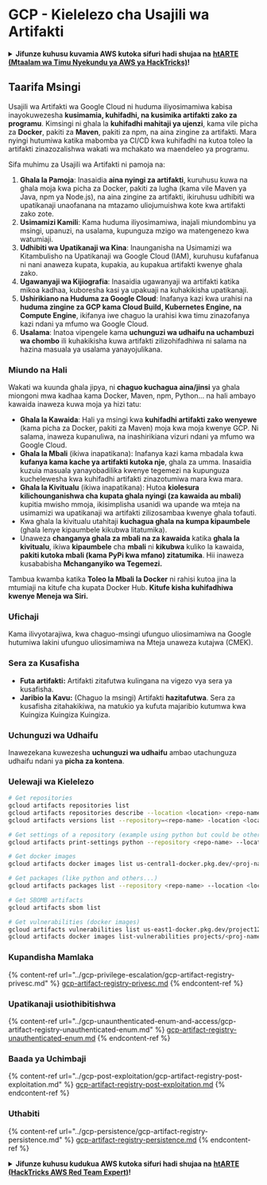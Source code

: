 # GCP - Kielelezo cha Usajili wa Artifakti

<details>

<summary><strong>Jifunze kuhusu kuvamia AWS kutoka sifuri hadi shujaa na</strong> <a href="https://training.hacktricks.xyz/courses/arte"><strong>htARTE (Mtaalam wa Timu Nyekundu ya AWS ya HackTricks)</strong></a><strong>!</strong></summary>

Njia nyingine za kusaidia HackTricks:

* Ikiwa unataka kuona **kampuni yako ikitangazwa kwenye HackTricks** au **kupakua HackTricks kwa PDF** Angalia [**MIPANGO YA USAJILI**](https://github.com/sponsors/carlospolop)!
* Pata [**bidhaa rasmi za PEASS & HackTricks**](https://peass.creator-spring.com)
* Gundua [**Familia ya PEASS**](https://opensea.io/collection/the-peass-family), mkusanyiko wetu wa [**NFTs**](https://opensea.io/collection/the-peass-family) ya kipekee
* **Jiunge na** 💬 [**Kikundi cha Discord**](https://discord.gg/hRep4RUj7f) au kikundi cha [**telegram**](https://t.me/peass) au **nifuata** kwenye **Twitter** 🐦 [**@carlospolopm**](https://twitter.com/carlospolopm)**.**
* **Shiriki mbinu zako za kuvamia kwa kuwasilisha PRs kwa** [**HackTricks**](https://github.com/carlospolop/hacktricks) na [**HackTricks Cloud**](https://github.com/carlospolop/hacktricks-cloud)
* &#x20;repos za github.

</details>

## Taarifa Msingi

Usajili wa Artifakti wa Google Cloud ni huduma iliyosimamiwa kabisa inayokuwezesha **kusimamia, kuhifadhi, na kusimika artifakti zako za programu**. Kimsingi ni ghala la **kuhifadhi mahitaji ya ujenzi**, kama vile picha za **Docker**, pakiti za **Maven**, pakiti za npm, na aina zingine za artifakti. Mara nyingi hutumiwa katika mabomba ya CI/CD kwa kuhifadhi na kutoa toleo la artifakti zinazozalishwa wakati wa mchakato wa maendeleo ya programu.

Sifa muhimu za Usajili wa Artifakti ni pamoja na:

1. **Ghala la Pamoja**: Inasaidia **aina nyingi za artifakti**, kuruhusu kuwa na ghala moja kwa picha za Docker, pakiti za lugha (kama vile Maven ya Java, npm ya Node.js), na aina zingine za artifakti, ikiruhusu udhibiti wa upatikanaji unaofanana na mtazamo uliojumuishwa kote kwa artifakti zako zote.
2. **Usimamizi Kamili**: Kama huduma iliyosimamiwa, inajali miundombinu ya msingi, upanuzi, na usalama, kupunguza mzigo wa matengenezo kwa watumiaji.
3. **Udhibiti wa Upatikanaji wa Kina**: Inaunganisha na Usimamizi wa Kitambulisho na Upatikanaji wa Google Cloud (IAM), kuruhusu kufafanua ni nani anaweza kupata, kupakia, au kupakua artifakti kwenye ghala zako.
4. **Ugawanyaji wa Kijiografia**: Inasaidia ugawanyaji wa artifakti katika mikoa kadhaa, kuboresha kasi ya upakuaji na kuhakikisha upatikanaji.
5. **Ushirikiano na Huduma za Google Cloud**: Inafanya kazi kwa urahisi na **huduma zingine za GCP kama Cloud Build, Kubernetes Engine, na Compute Engine**, ikifanya iwe chaguo la urahisi kwa timu zinazofanya kazi ndani ya mfumo wa Google Cloud.
6. **Usalama**: Inatoa vipengele kama **uchunguzi wa udhaifu na uchambuzi wa chombo** ili kuhakikisha kuwa artifakti zilizohifadhiwa ni salama na hazina masuala ya usalama yanayojulikana.

### Miundo na Hali

Wakati wa kuunda ghala jipya, ni **chaguo kuchagua aina/jinsi** ya ghala miongoni mwa kadhaa kama Docker, Maven, npm, Python... na hali ambayo kawaida inaweza kuwa moja ya hizi tatu:

* **Ghala la Kawaida**: Hali ya msingi kwa **kuhifadhi artifakti zako wenyewe** (kama picha za Docker, pakiti za Maven) moja kwa moja kwenye GCP. Ni salama, inaweza kupanuliwa, na inashirikiana vizuri ndani ya mfumo wa Google Cloud.
* **Ghala la Mbali** (ikiwa inapatikana): Inafanya kazi kama mbadala kwa **kufanya kama kache ya artifakti kutoka nje**, ghala za umma. Inasaidia kuzuia masuala yanayobadilika kwenye tegemezi na kupunguza kuchelewesha kwa kuhifadhi artifakti zinazotumiwa mara kwa mara.
* **Ghala la Kivitualu** (ikiwa inapatikana): Hutoa **kiolesura kilichounganishwa cha kupata ghala nyingi (za kawaida au mbali)** kupitia mwisho mmoja, ikisimplisha usanidi wa upande wa mteja na usimamizi wa upatikanaji wa artifakti zilizosambaa kwenye ghala tofauti.
* Kwa ghala la kivitualu utahitaji **kuchagua ghala na kumpa kipaumbele** (ghala lenye kipaumbele kikubwa litatumika).
* Unaweza **changanya ghala za mbali na za kawaida** katika **ghala la kivitualu**, ikiwa **kipaumbele** cha **mbali** ni **kikubwa** kuliko la kawaida, **pakiti kutoka mbali (kama PyPi kwa mfano) zitatumika**. Hii inaweza kusababisha **Mchanganyiko wa Tegemezi.**

Tambua kwamba katika **Toleo la Mbali la Docker** ni rahisi kutoa jina la mtumiaji na kitufe cha kupata Docker Hub. **Kitufe kisha kuhifadhiwa kwenye Meneja wa Siri.**

### Ufichaji

Kama ilivyotarajiwa, kwa chaguo-msingi ufunguo uliosimamiwa na Google hutumiwa lakini ufunguo uliosimamiwa na Mteja unaweza kutajwa (CMEK).

### Sera za Kusafisha

* **Futa artifakti:** Artifakti zitafutwa kulingana na vigezo vya sera ya kusafisha.
* **Jaribio la Kavu:** (Chaguo la msingi) Artifakti **hazitafutwa**. Sera za kusafisha zitahakikiwa, na matukio ya kufuta majaribio kutumwa kwa Kuingiza Kuingiza Kuingiza.

### Uchunguzi wa Udhaifu

Inawezekana kuwezesha **uchunguzi wa udhaifu** ambao utachunguza udhaifu ndani ya **picha za kontena**.

### Uelewaji wa Kielelezo
```bash
# Get repositories
gcloud artifacts repositories list
gcloud artifacts repositories describe --location <location> <repo-name>
gcloud artifacts versions list --repository=<repo-name> -location <location> --package <package-name>

# Get settings of a repository (example using python but could be other)
gcloud artifacts print-settings python --repository <repo-name> --location <location>

# Get docker images
gcloud artifacts docker images list us-central1-docker.pkg.dev/<proj-name>/<repo-name>

# Get packages (like python and others...)
gcloud artifacts packages list --repository <repo-name> --location <location>

# Get SBOMB artifacts
gcloud artifacts sbom list

# Get vulnerabilities (docker images)
gcloud artifacts vulnerabilities list us-east1-docker.pkg.dev/project123/repository123/someimage@sha256:49765698074d6d7baa82f
gcloud artifacts docker images list-vulnerabilities projects/<proj-name>/locations/<location>/scans/<scan-uuid>
```
### Kupandisha Mamlaka

{% content-ref url="../gcp-privilege-escalation/gcp-artifact-registry-privesc.md" %}
[gcp-artifact-registry-privesc.md](../gcp-privilege-escalation/gcp-artifact-registry-privesc.md)
{% endcontent-ref %}

### Upatikanaji usiothibitishwa

{% content-ref url="../gcp-unaunthenticated-enum-and-access/gcp-artifact-registry-unauthenticated-enum.md" %}
[gcp-artifact-registry-unauthenticated-enum.md](../gcp-unaunthenticated-enum-and-access/gcp-artifact-registry-unauthenticated-enum.md)
{% endcontent-ref %}

### Baada ya Uchimbaji

{% content-ref url="../gcp-post-exploitation/gcp-artifact-registry-post-exploitation.md" %}
[gcp-artifact-registry-post-exploitation.md](../gcp-post-exploitation/gcp-artifact-registry-post-exploitation.md)
{% endcontent-ref %}

### Uthabiti

{% content-ref url="../gcp-persistence/gcp-artifact-registry-persistence.md" %}
[gcp-artifact-registry-persistence.md](../gcp-persistence/gcp-artifact-registry-persistence.md)
{% endcontent-ref %}

<details>

<summary><strong>Jifunze kuhusu kudukua AWS kutoka sifuri hadi shujaa na</strong> <a href="https://training.hacktricks.xyz/courses/arte"><strong>htARTE (HackTricks AWS Red Team Expert)</strong></a><strong>!</strong></summary>

Njia nyingine za kusaidia HackTricks:

* Ikiwa unataka kuona **kampuni yako ikitangazwa kwenye HackTricks** au **kupakua HackTricks kwa PDF** Angalia [**MIPANGO YA KUJIUNGA**](https://github.com/sponsors/carlospolop)!
* Pata [**bidhaa rasmi za PEASS & HackTricks**](https://peass.creator-spring.com)
* Gundua [**Familia ya PEASS**](https://opensea.io/collection/the-peass-family), mkusanyiko wetu wa [**NFTs**](https://opensea.io/collection/the-peass-family) ya kipekee
* **Jiunge na** 💬 [**Kikundi cha Discord**](https://discord.gg/hRep4RUj7f) au kikundi cha [**telegram**](https://t.me/peass) au **nifuata** kwenye **Twitter** 🐦 [**@carlospolopm**](https://twitter.com/carlospolopm)**.**
* **Shiriki mbinu zako za kudukua kwa kuwasilisha PRs kwa** [**HackTricks**](https://github.com/carlospolop/hacktricks) na [**HackTricks Cloud**](https://github.com/carlospolop/hacktricks-cloud) repos za github.

</details>

